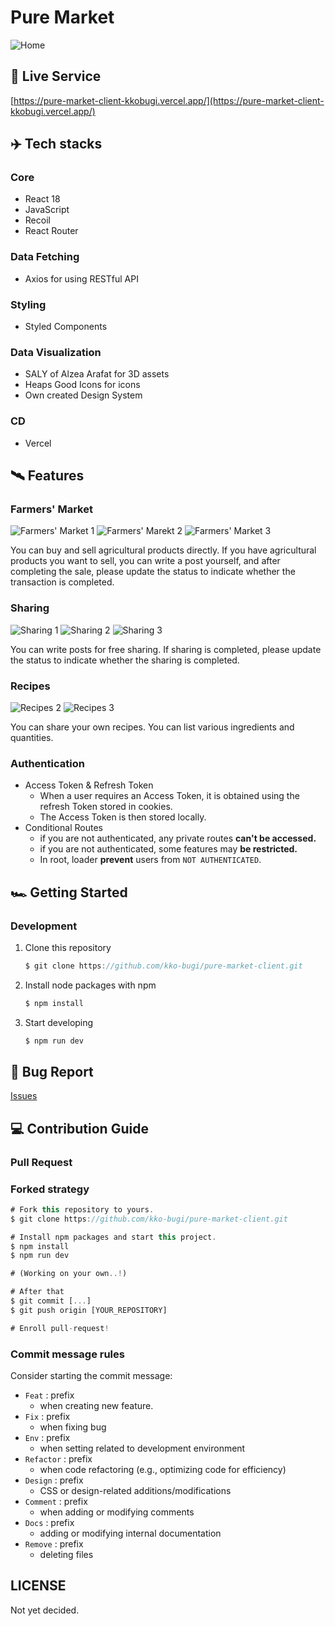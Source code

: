 # Pure Market

![Home](https://github.com/kko-bugi/pure-market-client/assets/56028436/cfb04d89-13bb-4f17-bde7-e2111be3a1c6)


## 🎥 Live Service

[https://pure-market-client-kkobugi.vercel.app/](https://pure-market-client-kkobugi.vercel.app/)

## **✈️ Tech stacks**

### **Core**

- React 18
- JavaScript
- Recoil
- React Router

### Data Fetching

- Axios for using RESTful API

### **Styling**

- Styled Components

### **Data Visualization**

- SALY of Alzea Arafat for 3D assets
- Heaps Good Icons for icons 
- Own created Design System

### **CD**

- Vercel

## **🛰 Features**

### Farmers' Market

![Farmers' Market 1](https://github.com/kko-bugi/pure-market-client/assets/56028436/67b46d31-7b1d-4e3d-9b63-5b87822843ba)
![Farmers' Marekt 2](https://github.com/kko-bugi/pure-market-client/assets/56028436/36ff24a5-3b81-4bfb-ba23-7436c83dd13d)
![Farmers' Market 3](https://github.com/kko-bugi/pure-market-client/assets/56028436/b4766cb5-3569-4acc-b6f4-974099ffeecb)


You can buy and sell agricultural products directly.
If you have agricultural products you want to sell, you can write a post yourself, 
and after completing the sale, please update the status to indicate whether the transaction is completed.

### Sharing 
![Sharing 1](https://github.com/kko-bugi/pure-market-client/assets/56028436/ebec9148-876c-4c83-a9ac-a2f4905871fe)
![Sharing 2](https://github.com/kko-bugi/pure-market-client/assets/56028436/2de44750-e647-4f61-98d7-8509cdb6bcd0)
![Sharing 3](https://github.com/kko-bugi/pure-market-client/assets/56028436/d939ce1e-0f85-43e8-acbd-28cdd4b99a96)

You can write posts for free sharing.
If sharing is completed, please update the status to indicate whether the sharing is completed.

### Recipes

![Recipes 2](https://github.com/kko-bugi/pure-market-client/assets/56028436/4e4d5d1b-a15c-4420-a7a0-7206edc6dd0f)
![Recipes 3](https://github.com/kko-bugi/pure-market-client/assets/56028436/6cbb633e-6f07-4f1a-9917-aa747cfe64bc)

You can share your own recipes.
You can list various ingredients and quantities.

### **Authentication**

- Access Token & Refresh Token
    - When a user requires an Access Token, it is obtained using the refresh Token stored in cookies.
    - The Access Token is then stored locally.
- Conditional Routes
    - if you are not authenticated, any private routes **can't be accessed.**
    - if you are not authenticated, some features may **be restricted.**
    - In root, loader **prevent** users from `NOT AUTHENTICATED`.

## 🏎 Getting Started

### Development

1. Clone this repository

    ```jsx
    $ git clone https://github.com/kko-bugi/pure-market-client.git
    ```

2. Install node packages with npm

    ```jsx
    $ npm install
    ```

3. Start developing

    ```jsx
    $ npm run dev
    ```

## 🐛 Bug Report

[Issues](https://github.com/kko-bugi/pure-market-client/issues)

## 💻 Contribution Guide

### Pull Request

### Forked strategy

```jsx
# Fork this repository to yours.
$ git clone https://github.com/kko-bugi/pure-market-client.git

# Install npm packages and start this project.
$ npm install
$ npm run dev

# (Working on your own..!)

# After that
$ git commit [...]
$ git push origin [YOUR_REPOSITORY]

# Enroll pull-request!
```

### Commit message rules

Consider starting the commit message:
 
- `Feat` : prefix
  - when creating new feature.
- `Fix` : prefix
  - when fixing bug
- `Env` : prefix
  - when setting related to development environment
- `Refactor` : prefix
  - when code refactoring (e.g., optimizing code for efficiency)
- `Design` : prefix
  - CSS or design-related additions/modifications
- `Comment` : prefix
  - when adding or modifying comments
- `Docs` : prefix
  - adding or modifying internal documentation
- `Remove` : prefix
  - deleting files

## LICENSE

Not yet decided.

